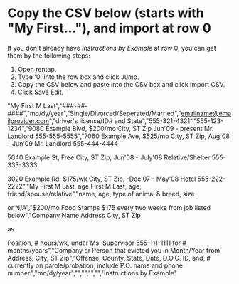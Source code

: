 # Copy the CSV below (starts with "My First..."), and import at row 0 #
If you don't already have <i>Instructions by Example</i> at row 0, you can get them by the following steps:
1) Open rentap.
2) Type '0' into the row box and click Jump.
3) Copy the CSV below and paste into the CSV box and click Import CSV.
4) Click Save Edit.

"My First M Last","###-##-####","mo/dy/year","Single/Divorced/Seperated/Married","emailname@emailprovider.com","driver's license/ID# and State","555-321-4321","555-123-1234","9080 Example Blvd, $200/mo
City, ST  Zip
Jun'09 - present
Mr. Landlord 555-555-5555","7060 Example Ave, $525/mo
City, ST  Zip, Aug'08 - Jun'09
Mr. Landlord 555-444-4444

5040 Example St, Free
City, ST  Zip, Jun'08 - July'08
Relative/Shelter 555-333-3333

3020 Example Rd, $175/wk
City, ST  Zip, -Dec'07 - May'08
Hotel 555-222-2222","My First M Last, age
First M Last, age, friend/spouse/relative","name, age, type of animal & breed, size

or N/A","$200/mo Food Stamps
$175 every two weeks from job listed below","Company Name
Address
City, ST  Zip

as

Position, # hours/wk, under
Ms. Supervisor 555-111-1111
for # months/years","Company or Person that evicted you in Month/Year from Address, City, ST  Zip","Offense, County, State, Date, D.O.C. ID, and, if currently on parole/probation, include P.O. name and phone number.","mo/dy/year","","","","","Instructions by Example"